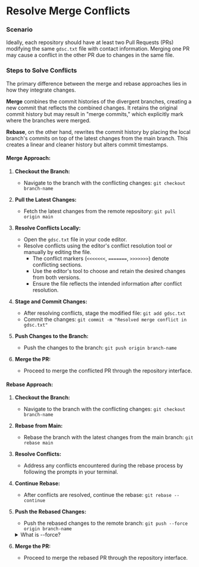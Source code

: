 # Resolve Merge Conflicts

### Scenario
Ideally, each repository should have at least two Pull Requests (PRs) modifying the same `gdsc.txt` file with contact information. Merging one PR may cause a conflict in the other PR due to changes in the same file.

### Steps to Solve Conflicts

The primary difference between the merge and rebase approaches lies in how they integrate changes. 

**Merge** combines the commit histories of the divergent branches, creating a new commit that reflects the combined changes. It retains the original commit history but may result in "merge commits," which explicitly mark where the branches were merged. 

**Rebase**, on the other hand, rewrites the commit history by placing the local branch's commits on top of the latest changes from the main branch. This creates a linear and cleaner history but alters commit timestamps.


#### Merge Approach:

1. **Checkout the Branch:**
   - Navigate to the branch with the conflicting changes:
     `git checkout branch-name`

2. **Pull the Latest Changes:**
   - Fetch the latest changes from the remote repository:
     `git pull origin main`

3. **Resolve Conflicts Locally:**
   - Open the `gdsc.txt` file in your code editor.
   - Resolve conflicts using the editor's conflict resolution tool or manually by editing the file.
     - The conflict markers (`<<<<<<<`, `=======`, `>>>>>>>`) denote conflicting sections.
     - Use the editor's tool to choose and retain the desired changes from both versions.
     - Ensure the file reflects the intended information after conflict resolution.

4. **Stage and Commit Changes:**
   - After resolving conflicts, stage the modified file:
     `git add gdsc.txt`
   - Commit the changes:
     `git commit -m "Resolved merge conflict in gdsc.txt"`

5. **Push Changes to the Branch:**
   - Push the changes to the branch:
     `git push origin branch-name`

6. **Merge the PR:**
   - Proceed to merge the conflicted PR through the repository interface.

#### Rebase Approach:

1. **Checkout the Branch:**
   - Navigate to the branch with the conflicting changes:
     `git checkout branch-name`

2. **Rebase from Main:**
   - Rebase the branch with the latest changes from the main branch:
     `git rebase main`

3. **Resolve Conflicts:**
   - Address any conflicts encountered during the rebase process by following the prompts in your terminal.

4. **Continue Rebase:**
   - After conflicts are resolved, continue the rebase:
     `git rebase --continue`

5. **Push the Rebased Changes:**
   - Push the rebased changes to the remote branch:
     `git push --force origin branch-name`
    <details>
    <summary>What is --force?</summary>
        The `--force` flag is used to force push the rebased changes to the remote branch. This is required because the rebase process rewrites the commit history of the branch.
    </details>

6. **Merge the PR:**
   - Proceed to merge the rebased PR through the repository interface.
